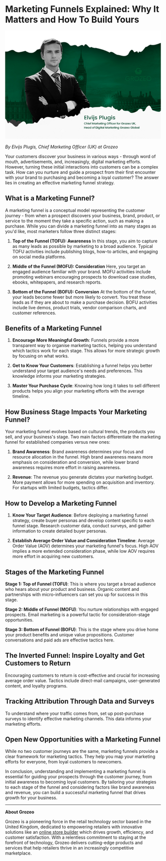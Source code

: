# Marketing Funnels Explained: Why It Matters and How To Build Yours
![Alt text](https://github.com/elvijsplugis/Grozeo/blob/main/Marketing%20Funnels%20Explained%20Why%20It%20Matters%20and%20How%20To%20Build%20Yours/Elvijs%20Plugis%20-%20Grozeo.jpg)

*By Elvijs Plugis, Chief Marketing Officer (UK) at Grozeo*

Your customers discover your business in various ways - through word of mouth, advertisements, and, increasingly, digital marketing efforts. However, turning these initial interactions into customers can be a complex task. How can you nurture and guide a prospect from their first encounter with your brand to purchasing and becoming a loyal customer? The answer lies in creating an effective marketing funnel strategy.

## What is a Marketing Funnel?

A marketing funnel is a conceptual model representing the customer journey - from when a prospect discovers your business, brand, product, or service to the moment they take a specific action, such as making a purchase. While you can divide a marketing funnel into as many stages as you'd like, most marketers follow three distinct stages:

1. **Top of the Funnel (TOFU): Awareness** In this stage, you aim to capture as many leads as possible by marketing to a broad audience. Typical TOFU activities include publishing blogs, how-to articles, and engaging on social media platforms.

2. **Middle of the Funnel (MOFU): Consideration** Here, you target an engaged audience familiar with your brand. MOFU activities include promoting webinars encouraging prospects to download case studies, ebooks, whitepapers, and research reports.

3. **Bottom of the Funnel (BOFU): Conversion** At the bottom of the funnel, your leads become fewer but more likely to convert. You treat these leads as if they are about to make a purchase decision. BOFU activities include live demos, product trials, vendor comparison charts, and customer references.

## Benefits of a Marketing Funnel

1. **Encourage More Meaningful Growth**: Funnels provide a more transparent way to organise marketing tactics, helping you understand which tactics work for each stage. This allows for more strategic growth by focusing on what works.

2. **Get to Know Your Customers**: Establishing a funnel helps you better understand your target audience's needs and preferences. This knowledge informs your marketing strategies.

3. **Master Your Purchase Cycle**: Knowing how long it takes to sell different products helps you align your marketing efforts with the average timeline.

## How Business Stage Impacts Your Marketing Funnel?

Your marketing funnel evolves based on cultural trends, the products you sell, and your business's stage. Two main factors differentiate the marketing funnel for established companies versus new ones:

1. **Brand Awareness**: Brand awareness determines your focus and resource allocation in the funnel. High brand awareness means more emphasis on consideration and conversion, while lower brand awareness requires more effort in raising awareness.

2. **Revenue**: The revenue you generate dictates your marketing budget. More payment allows for more spending on acquisition and inventory. For startups with limited budgets, tactics differ.

## How to Develop a Marketing Funnel

1. **Know Your Target Audience**: Before deploying a marketing funnel strategy, create buyer personas and develop content specific to each funnel stage. Research customer data, conduct surveys, and gather information to create detailed buyer personas.

2. **Establish Average Order Value and Consideration Timeline**: Average Order Value (AOV) determines your marketing funnel's focus. High AOV implies a more extended consideration phase, while low AOV requires more effort in acquiring new customers.

## Stages of the Marketing Funnel

**Stage 1: Top of Funnel (TOFU)**: This is where you target a broad audience who hears about your product and business. Organic content and partnerships with micro-influencers can set you up for success in this stage.

**Stage 2: Middle of Funnel (MOFU)**: You nurture relationships with engaged prospects. Email marketing is a powerful tactic for consideration-stage opportunities.

**Stage 3: Bottom of Funnel (BOFU)**: This is the stage where you drive home your product benefits and unique value propositions. Customer conversations and paid ads are effective tactics here.

## The Inverted Funnel: Inspire Loyalty and Get Customers to Return

Encouraging customers to return is cost-effective and crucial for increasing average order value. Tactics include direct-mail campaigns, user-generated content, and loyalty programs.

## Tracking Attribution Through Data and Surveys

To understand where your traffic comes from, set up post-purchase surveys to identify effective marketing channels. This data informs your marketing efforts.

## Open New Opportunities with a Marketing Funnel

While no two customer journeys are the same, marketing funnels provide a clear framework for marketing tactics. They help you map your marketing efforts for everyone, from loyal customers to newcomers.

In conclusion, understanding and implementing a marketing funnel is essential for guiding your prospects through the customer journey, from initial awareness to becoming loyal customers. By tailoring your strategies to each stage of the funnel and considering factors like brand awareness and revenue, you can build a successful marketing funnel that drives growth for your business.

---

**About Grozeo**

Grozeo is a pioneering force in the retail technology sector based in the United Kingdom, dedicated to empowering retailers with innovative solutions like an [online store builder](https://grozeo.com/) which drives growth, efficiency, and customer satisfaction. With a relentless commitment to staying at the forefront of technology, Grozeo delivers cutting-edge products and services that help retailers thrive in an increasingly competitive marketplace.
